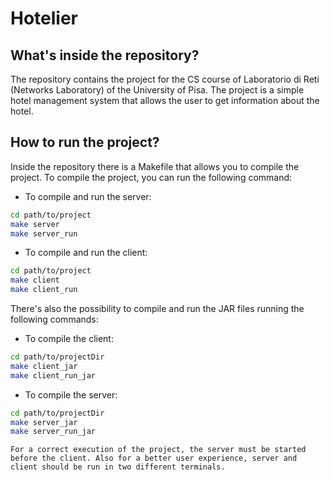 # Hotelier

## What's inside the repository?
The repository contains the project for the CS course of Laboratorio di Reti (Networks Laboratory) of the University of Pisa. The project is a simple hotel management system that allows the user to get information about the hotel.

## How to run the project?
Inside the repository there is a Makefile that allows you to compile the project. To compile the project, you can run the following command:
- To compile and run the server:
```bash
cd path/to/project
make server 
make server_run
```
- To compile and run the client:
```bash
cd path/to/project
make client
make client_run
```
There's also the possibility to compile and run the JAR files running the following commands:
- To compile the client:
```bash
cd path/to/projectDir
make client_jar
make client_run_jar
```

- To compile the server:
```bash
cd path/to/projectDir
make server_jar
make server_run_jar
```

```warning
For a correct execution of the project, the server must be started before the client. Also for a better user experience, server and client should be run in two different terminals.
```
